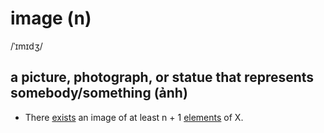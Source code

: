 # image (n)

/ˈɪmɪdʒ/

## a picture, photograph, or statue that represents somebody/something (ảnh)

- There [exists](exist-v.md#to-be-real-to-be-present-in-a-place-of-situation-tồn-tại-có) an image of at least n + 1 [elements](element-n.md#one-of-several-parts-that-something-contains-phần-tử) of X.